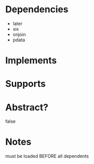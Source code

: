 # Dependencies
* later
* six
* onjoin
* pdata

# Implements

# Supports

# Abstract?
false

# Notes
must be loaded BEFORE all dependents